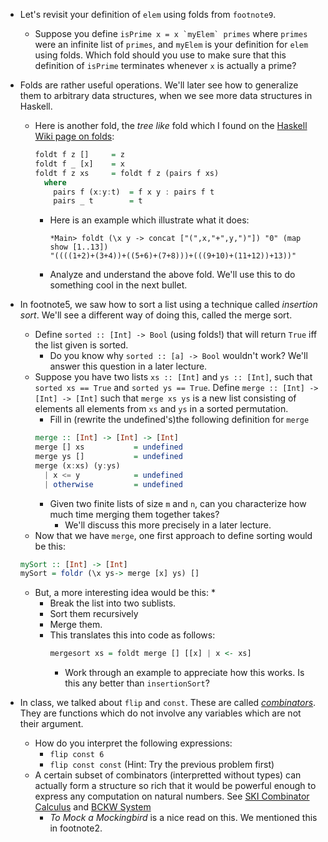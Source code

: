* Let's revisit your definition of `elem` using folds from `footnote9`.
  * Suppose you define ```isPrime x = x `myElem` primes``` where `primes` were an infinite list of `primes`, and `myElem` is your definition for `elem` using folds. Which fold should you use to make sure that this definition of `isPrime` terminates whenever `x` is actually a prime?

* Folds are rather useful operations. We'll later see how to generalize them to arbitrary data structures, when we see more data structures in Haskell.
  * Here is another fold, the _tree like_ fold which I found on the [Haskell Wiki page on folds](https://wiki.haskell.org/Fold#Tree-like_folds):
    ```haskell
    foldt f z []     = z
    foldt f _ [x]    = x
    foldt f z xs     = foldt f z (pairs f xs)
      where
        pairs f (x:y:t)  = f x y : pairs f t
        pairs _ t        = t
    ```
      * Here is an example which illustrate what it does:
        ```
        *Main> foldt (\x y -> concat ["(",x,"+",y,")"]) "0" (map show [1..13])
        "((((1+2)+(3+4))+((5+6)+(7+8)))+(((9+10)+(11+12))+13))"
        ```
      * Analyze and understand the above fold. We'll use this to do something cool in the next bullet.

* In footnote5, we saw how to sort a list using a technique called _insertion sort_. We'll see a different way of doing this, called the merge sort.
  * Define `sorted :: [Int] -> Bool` (using folds!) that will return `True` iff the list given is sorted.
    * Do you know why `sorted :: [a] -> Bool` wouldn't work? We'll answer this question in a later lecture.
  * Suppose you have two lists `xs :: [Int]` and `ys :: [Int]`, such that `sorted xs == True` and `sorted ys == True`. Define `merge :: [Int] -> [Int] -> [Int]` such that `merge xs ys` is a new list consisting of elements all elements from `xs` and `ys` in a sorted permutation.
    * Fill in (rewrite the undefined's)the following definition for `merge`
    ```haskell
    merge :: [Int] -> [Int] -> [Int]
    merge [] xs           = undefined
    merge ys []           = undefined
    merge (x:xs) (y:ys)
      | x <= y            = undefined
      | otherwise         = undefined
    ```
      * Given two finite lists of size `m` and `n`, can you characterize how much time merging them together takes?
        * We'll discuss this more precisely in a later lecture.
  * Now that we have `merge`, one first approach to define sorting would be this:
  ```haskell
  mySort :: [Int] -> [Int]
  mySort = foldr (\x ys-> merge [x] ys) []
  ```
  * But, a more interesting idea would be this:
    *
      * Break the list into two sublists.
      * Sort them recursively
      * Merge them.
    * This translates this into code as follows:
      ```haskell
      mergesort xs = foldt merge [] [[x] | x <- xs]
      ```
      * Work through an example to appreciate how this works. Is this any better than `insertionSort`?

* In class, we talked about `flip` and `const`. These are called [_combinators_](https://wiki.haskell.org/Combinator). They are functions which do not involve any variables which are not their argument.
  * How do you interpret the following expressions:
    * `flip const 6`
    * `flip const const` (Hint: Try the previous problem first)
  * A certain subset of combinators (interpretted without types) can actually form a structure so rich that it would be powerful enough to express any computation on natural numbers. See [SKI Combinator Calculus](https://en.wikipedia.org/wiki/SKI_combinator_calculus) and [BCKW System](https://en.wikipedia.org/wiki/B,_C,_K,_W_system)
    * *To Mock a Mockingbird* is a nice read on this. We mentioned this in footnote2.
